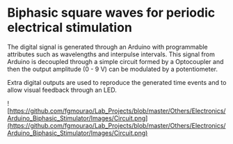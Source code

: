 # Biphasic square waves for periodic electrical stimulation 
 
The digital signal is generated through an Arduino with programmable attributes such as wavelengths and interpulse intervals. This signal from Arduino is decoupled through a simple circuit formed by a Optocoupler and then the output amplitude (0 - 9 V) can be modulated by a potentiometer.

Extra digital outputs are used to reproduce the generated time events and to allow visual feedback through an LED.

![https://github.com/fgmourao/Lab_Projects/blob/master/Others/Electronics/Arduino_Biphasic_Stimulator/Images/Circuit.png](https://github.com/fgmourao/Lab_Projects/blob/master/Others/Electronics/Arduino_Biphasic_Stimulator/Images/Circuit.png)
